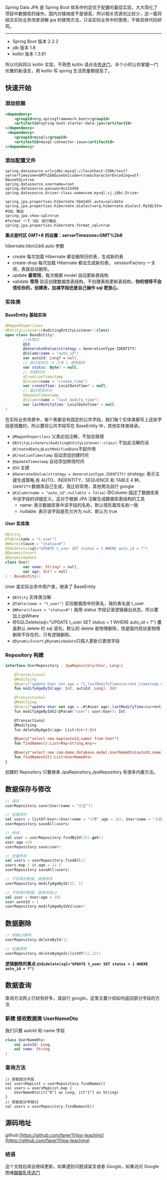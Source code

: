 Spring Data JPA 是 Spring Boot 体系中约定优于配置的最佳实现，大大简化了项目中数据库的操作。国内对接纳度不是很高，所以相关资源也比较少，这一篇将结合实际业务场景讲解 jpa 的使用方法，只谈实际业务中的使用，不做具体代码研究。

---

- Spring Boot 版本 2.2.2
- jdk 版本 1.8
- kotlin 版本 1.3.61

所以代码将以 kotlin 实现，不熟悉 kotlin 请点击[传送门](https://www.kotlincn.net/docs/reference/)，半个小时让你掌握一门优雅的新语言，用 kotlin 写 spring 生活质量都提高了。

## 快速开始

### 添加依赖

```xml
<dependency>
    <groupId>org.springframework.boot</groupId>
    <artifactId>spring-boot-starter-data-jpa</artifactId>
</dependency>
 <dependency>
    <groupId>mysql</groupId>
    <artifactId>mysql-connector-java</artifactId>
</dependency>
```

### 添加配置文件

```properties
spring.datasource.url=jdbc:mysql://localhost:3306/test?serverTimezone=GMT%2b8&useUnicode=true&characterEncoding=utf-8&useSSL=true
spring.datasource.username=root
spring.datasource.password=123456
spring.datasource.driver-class-name=com.mysql.cj.jdbc.Driver

spring.jpa.properties.hibernate.hbm2ddl.auto=validate
spring.jpa.properties.hibernate.dialect=org.hibernate.dialect.MySQL5InnoDBDialect
#SQL 输出
spring.jpa.show-sql=true
#format 一下 SQL 进行输出
spring.jpa.properties.hibernate.format_sql=true
```

**重点是时区 GMT+8 的设置：serverTimezone=GMT%2b8**

hibernate.hbm2ddl.auto 参数

- create 每次加载 Hibernate 都会删除旧的表，生成新的表
- create-drop 每次加载 Hibernate 都会生成新的表， sessionFactory 一关闭，表就自动删除。
- update **最常用**，每次根据 model 自动更新表结构
- validate **常用** 验证创建数据库表结构，不创建表和更新表结构，**你的领导不会信任你的，创建表，加减字段还是自己操作 sql 更放心**。

### 实体类

#### BaseEntity 基础实体

```kotlin
@MappedSuperclass
@EntityListeners(AuditingEntityListener::class)
open class BaseEntity(
        //自增ID
        @Id
        @GeneratedValue(strategy = GenerationType.IDENTITY)
        @Column(name = "auto_id")
        var autoId: Long? = null,
        // 表记录状态：0 正常 1 逻辑删除
        var status: Byte? = null,
        // 创建时间
        @CreationTimestamp
        @Column(name = "create_time")
        var createTime: LocalDateTime? = null,
        // 最后修改时间
        @UpdateTimestamp
        @Column(name = "last_modify_time")
        var lastModifyTime: LocalDateTime? = null
)
```

在实际业务场景中，每个表都会有固定的公共字段，我们每个实体类都写上这些字段是很蠢的，所以要将公共字段写在 BaseEntity 中，其他实体类继承。

- `@MappedSuperclass` 父类必加注解，不加会报错
- `@EntityListeners(AuditingEntityListener::class)` 不加此注解的话`@CreatedDate`,`@LastModifiedDate`不起作用
- `@CreationTimestamp` 自动添加创建时间
- `@UpdateTimestamp` 自动添加修改时间
- `@Id` 主键
- `@GeneratedValue(strategy = GenerationType.IDENTITY)` strategy: 表示主键生成策略,有 AUTO、INDENTITY、SEQUENCE 和 TABLE 4 种，`IDENTITY`:数据库自己生成，我比较常用，其他用法自行 google
- `@Column(name = "auto_id",nullable = false)` @Column 描述了数据库表中该字段的详细定义，这对于根据 JPA 注解生成数据库表结构的工具
  - name: 表示数据库表中该字段的名称，默认情形属性名称一致
  - nullable: 表示该字段是否允许为 null，默认为 true

#### User 实体类

```kotlin
@Entity
@Table(name = "t_user")
@Where(clause = "status=0")
@SQLDelete(sql="UPDATE t_user SET status = 1 WHERE auto_id = ?")
@DynamicInsert
@DynamicUpdate
class User(
        var name: String? = null,
        var age: Int? = null
) : BaseEntity()
```

User 是实际业务中用户类，继承了 BaseEntity

- `@Entity` 实体类注解
- `@Table(name = "t_user")` 实际数据库中的表名，我的表名是 t_user
- `@Where(clause = "status=0")` 我用 status 字段记录逻辑展出状态，所以要加上@Where
- @SQLDelete(sql="UPDATE t_user SET status = 1 WHERE auto_id = ?") 覆盖默认 delete 的 sql 语句，默认的 delete 是物理删除，但是国内现状是物理删除不存在的，只有逻辑删除。
- `@DynamicInsert`,`@DynamicUpdate`只插入更新已更改字段

### Repository 构建

```kotlin
interface UserRepository : JpaRepository<User, Long>{

    @Transactional
    @Modifying
    @Query("update User set age = ?1,lastModifyTime=current_timestamp where autoId = ?2")
    fun modifyAgeById(age: Int, autoId: Long): Int

    @Transactional
    @Modifying
    @Query("update User set age = :#{#user.age},lastModifyTime=current_timestamp where autoId = :#{#user.autoId}")
    fun modifyAgeByIdV2(@Param("user") user:User): Int

    @Transactional
    @Modifying
    fun deleteByAgeIn(age: List<Int>):Int

    @Query("select new map(autoId,name) from User")
    fun findNames():List<Map<String,Any>>

    @Query("select new com.demo.database.model.UserNameDto(autoId,name) from User")
    fun findNamesV2():List<UserNameDto>
}
```

创建的 Repository 只要继承 JpaRepository,JpaRepository 有很多内置方法。

## 数据保存与修改

```kotlin
// 保存
userRepository.save(User(name = "小王"))

// 批量保存
val users = listOf<User>(User(name = "小李",age = 18), User(name = "小白"))
userRepository.saveAll(users)

// 修改
val user = userRepository.findById(15).get()
user.age =19
userRepository.save(user)

// 批量修改
val users = userRepository.findAll()
users.map { it.age = 12 }
userRepository.saveAll(users)

// 不获取的数据，直接修改
userRepository.modifyAgeById(22, 1)

// 不获取的数据，直接修改v2
val user = User(age = 18)
user.autoId = 1
userRepository.modifyAgeByIdV2(user)

```

## 数据删除

```kotlin
// 根据id删除
userRepository.deleteById(1)

// 批量删除
userRepository.deleteByAgeIn(listOf(12,13))
```

**逻辑删除的重点 `@SQLDelete(sql="UPDATE t_user SET status = 1 WHERE auto_id = ?")`**

## 数据查询

查询方法网上已经有好多，请自行 google，这里主要介绍如何返回部分字段的方法

### 新建 接收数据类 UserNameDto

我们只要 autoId 和 name 字段

```kotlin
class UserNameDto(
    val autoId: Long,
    val name: String
)
```

### 查询方法

```
// 获取部分字段
val usersMapList = userRepository.findNames()
val users = usersMapList.map {
    UserNameDto(it["0"] as Long, it["1"] as String)
}
// 获取部分字段V2
val users = userRepository.findNamesV2()
```

## 源码地址

github:[https://github.com/faner11/jpa-teaching](https://github.com/faner11/jpa-teaching)

### 结语

这个文档后续会继续更新，如果遇到问题请留言或者 Google，如果访问 Google 困难[酸酸乳传送门](https://justmysocks1.net/members/aff.php?aff=3254)
